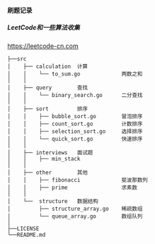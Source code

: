 #### 刷题记录

##### LeetCode和一些算法收集

https://leetcode-cn.com


    ├──src
    │    ├── calculation  计算 
    │    │    └── to_sum.go             两数之和
    │    │ 
    │    ├── query        查找 
    │    │    └── binary_search.go      二分查找
    │    │    
    │    ├── sort         排序
    │    │    ├── bubble_sort.go        冒泡排序
    │    │    ├── count_sort.go         计数排序
    │    │    ├── selection_sort.go     选择排序
    │    │    └── quick_sort.go         快速排序 
    │    │    
    │    ├── interviews   面试题
    │    │    ├── min_stack             
    │    │     
    │    ├── other        其他
    │    │    ├── fibonacci             斐波那数列
    │    │    ├── prime                 求素数       
    │    │     
    │    └──  structure   数据结构
    │         ├── structure_array.go    稀疏数组
    │         └── queue_array.go        数组队列
    │       
    ├──LICENSE
    └──README.md

